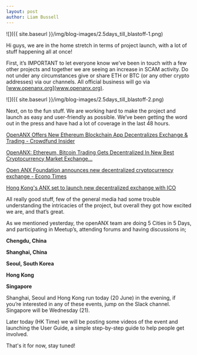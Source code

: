 ```yaml
---
layout: post
author: Liam Bussell
---
```


![]({{ site.baseurl }}/img/blog-images/2.5days_till_blastoff-1.png)

Hi guys, we are in the home stretch in terms of project launch, with a lot of stuff happening all at once!

First, it’s IMPORTANT to let everyone know we’ve been in touch with a few other projects and together we are seeing an increase in SCAM activity. Do not under any circumstances give or share ETH or BTC (or any other crypto addresses) via our channels. All official business will go via [www.openanx.org](www.openanx.org).

![]({{ site.baseurl }}/img/blog-images/2.5days_till_blastoff-2.png)

Next, on to the fun stuff. We are working hard to make the project and launch as easy and user-friendly as possible. We’ve been getting the word out in the press and have had a lot of coverage in the last 48 hours.

[OpenANX Offers New Ethereum Blockchain App Decentralizes Exchange & Trading - Crowdfund Insider](https://www.crowdfundinsider.com/2017/06/102257-openanx-offers-new-ethereum-blockchain-app-decentralizes-exchange-trading/)

[OpenANX: Ethereum, Bitcoin Trading Gets Decentralized In New Best Cryptocurrency Market Exchange...](http://www.inquisitr.com/4293110/openanx-ethereum-bitcoin-trading-decentralized-new-best-cryptocurrency-market-exchange-platform-sites-news/)

[Open ANX Foundation announces new decentralized cryptocurrency exchange - Econo Times](http://www.econotimes.com/Open-ANX-Foundation-announces-new-decentralized-cryptocurrency-exchange-757572)

[Hong Kong's ANX set to launch new decentralized exchange with ICO](https://www.cryptoninjas.net/2017/06/13/hong-kongs-anx-set-launch-new-decentralized-exchange-ico/)

All really good stuff, few of the general media had some trouble understanding the intricacies of the project, but overall they got how excited we are, and that’s great.

As we mentioned yesterday, the openANX team are doing 5 Cities in 5 Days, and participating in Meetup’s, attending forums and having discussions in;

**Chengdu, China**

**Shanghai, China**

**Seoul, South Korea**

**Hong Kong**

**Singapore**

Shanghai, Seoul and Hong Kong run today (20 June) in the evening, if you’re interested in any of these events, jump on the Slack channel. Singapore will be Wednesday (21).

Later today (HK Time) we will be posting some videos of the event and launching the User Guide, a simple step-by-step guide to help people get involved. 

That's it for now, stay tuned! 